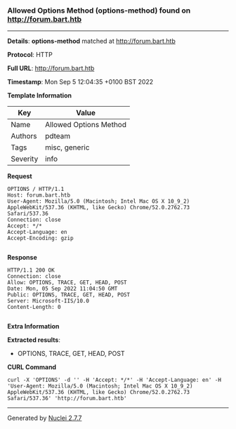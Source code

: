 ### Allowed Options Method (options-method) found on http://forum.bart.htb
---
**Details**: **options-method**  matched at http://forum.bart.htb

**Protocol**: HTTP

**Full URL**: http://forum.bart.htb

**Timestamp**: Mon Sep 5 12:04:35 +0100 BST 2022

**Template Information**

| Key | Value |
|---|---|
| Name | Allowed Options Method |
| Authors | pdteam |
| Tags | misc, generic |
| Severity | info |

**Request**
```http
OPTIONS / HTTP/1.1
Host: forum.bart.htb
User-Agent: Mozilla/5.0 (Macintosh; Intel Mac OS X 10_9_2) AppleWebKit/537.36 (KHTML, like Gecko) Chrome/52.0.2762.73 Safari/537.36
Connection: close
Accept: */*
Accept-Language: en
Accept-Encoding: gzip


```

**Response**
```http
HTTP/1.1 200 OK
Connection: close
Allow: OPTIONS, TRACE, GET, HEAD, POST
Date: Mon, 05 Sep 2022 11:04:50 GMT
Public: OPTIONS, TRACE, GET, HEAD, POST
Server: Microsoft-IIS/10.0
Content-Length: 0


```

**Extra Information**

**Extracted results**:

- OPTIONS, TRACE, GET, HEAD, POST



**CURL Command**
```
curl -X 'OPTIONS' -d '' -H 'Accept: */*' -H 'Accept-Language: en' -H 'User-Agent: Mozilla/5.0 (Macintosh; Intel Mac OS X 10_9_2) AppleWebKit/537.36 (KHTML, like Gecko) Chrome/52.0.2762.73 Safari/537.36' 'http://forum.bart.htb'
```
---
Generated by [Nuclei 2.7.7](https://github.com/projectdiscovery/nuclei)